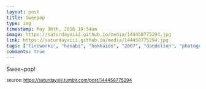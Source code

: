 ```yaml
---
layout: post
title: Sweepop
type: img
timestamp: May 16th, 2016 10:54am
image: https://saturdayxiii.github.io/media/144458775294.jpg
link: https://saturdayxiii.github.io/media/144458775294.jpg
tags: ["fireworks", "hanabi", "hokkaido", "2007", "dandelion", "photography"]
comments: true
---
```


Swee~pop!
 
  
<small>source: https://saturdayxiii.tumblr.com/post/144458775294</small>